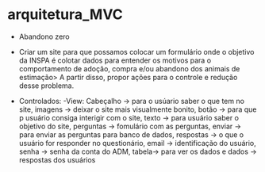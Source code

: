 # arquitetura_MVC
- Abandono zero
- Criar um site para que possamos colocar um formulário onde o objetivo da INSPA é colotar dados para entender os motivos para o comportamento de adoção, compra e/ou abandono dos animais de estimação> A partir disso, propor ações para o controle e redução desse problema.

- Controlados: 
-View: Cabeçalho -> para o usúario saber o que tem no site, imagens -> deixar o site mais visualmente bonito, botão -> para que p usuário consiga interigir com o site, texto -> para usuário saber o objetivo do site, perguntas -> fomulário com as perguntas, enviar -> para enviar as perguntas para banco de dados, respostas -> o que o usuário for responder no questionário, email -> identificação do usuário, senha -> senha da conta do ADM, tabela-> para ver os dados e dados -> respostas dos usuários 
